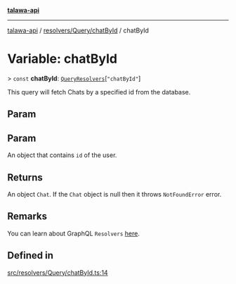 [**talawa-api**](../../../../README.md)

***

[talawa-api](../../../../modules.md) / [resolvers/Query/chatById](../README.md) / chatById

# Variable: chatById

\> `const` **chatById**: [`QueryResolvers`](../../../../types/generatedGraphQLTypes/type-aliases/QueryResolvers.md)\[`"chatById"`\]

This query will fetch Chats by a specified id from the database.

## Param

## Param

An object that contains `id` of the user.

## Returns

An object `Chat`.
If the `Chat` object is null then it throws `NotFoundError` error.

## Remarks

You can learn about GraphQL `Resolvers`
[here](https://www.apollographql.com/docs/apollo-server/data/resolvers/).

## Defined in

[src/resolvers/Query/chatById.ts:14](https://github.com/PalisadoesFoundation/talawa-api/blob/3a5276aff43f5de4f7fab3ec9683a420dcdc7a06/src/resolvers/Query/chatById.ts#L14)
